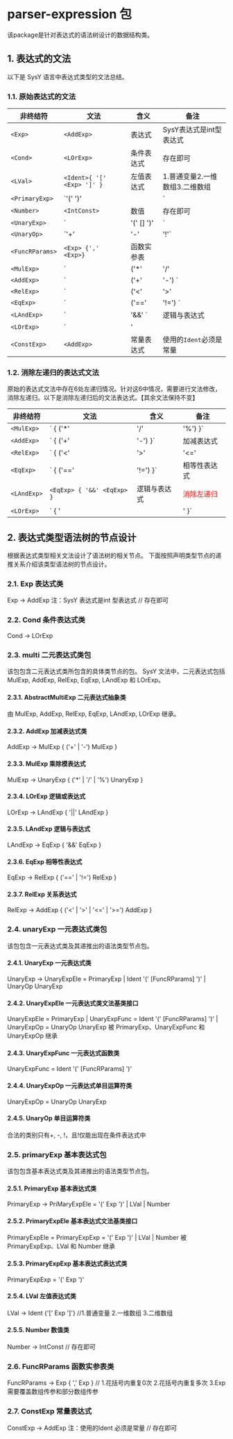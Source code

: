 # parser-expression 包 

该package是针对表达式的语法树设计的数据结构类。

## 1. 表达式的文法
以下是 SysY 语言中表达式类型的文法总结。

### 1.1. 原始表达式的文法

| 非终结符        | 文法                                                         | 含义         | 备注                                   |
| --------------- | ------------------------------------------------------------ | ------------ | -------------------------------------- |
| `<Exp>`         | `<AddExp>`                                                   | 表达式       | SysY表达式是int型表达式                |
| `<Cond>`        | `<LOrExp>`                                                   | 条件表达式   | 存在即可                               |
| `<LVal>`        | `<Ident>{ '[' <Exp> ']' }`                                   | 左值表达式   | 1.普通变量2.一维数组3.二维数组         |
| `<PrimaryExp>`  | `'(' <Exp> ')' | <LVal> | <Number>`                          | 基本表达式   | 覆盖三种情况：表达式、左值表达式、数值 |
| `<Number>`      | `<IntConst>`                                                 | 数值         | 存在即可                               |
| `<UnaryExp>`    | `<PrimaryExp> | <Ident> '(' [<FuncRParams>] ')' | <UnaryOp> <UnaryExp>` | 一元表达式   | 存在即可；                             |
| `<UnaryOp>`     | `'+' | '-' | '!'`                                            | 单目运算符   | `'!'`仅出现在条件表达式中              |
| `<FuncRParams>` | `<Exp> {',' <Exp>}`                                          | 函数实参表   |                                        |
| `<MulExp>`      | `<UnaryExp> | <MulExp> ('*' | '/' | '%') <UnaryExp>`         | 乘除模表达式 | <font color=red>须消除左递归</font>    |
| `<AddExp>`      | `<MulExp> | <AddExp> ('+' | '-') <MulExp>`                   | 加减表达式   | <font color=red>须消除左递归</font>    |
| `<RelExp>`      | `<AddExp> | <RelExp> ('<' | '>' | '<=' | '>=') <AddExp>`     | 关系表达式   | <font color=red>须消除左递归</font>    |
| `<EqExp>`       | `<RelExp> | <EqExp> ('==' | '!=') <RelExp>`                  | 相等性表达式 | <font color=red>须消除左递归</font>    |
| `<LAndExp>`     | `<EqExp> | <LAndExp> '&&' <EqExp>`                           | 逻辑与表达式 | <font color=red>须消除左递归</font>    |
| `<LOrExp>`      | `<LAdnExp> | <LOrExp> '||' <LAndExp>`                        | 逻辑或表达式 | <font color=red>须消除左递归</font>    |
| `<ConstExp>`    | `<AddExp>`                                                   | 常量表达式   | 使用的`Ident`必须是常量                |

### 1.2. 消除左递归的表达式文法

原始的表达式文法中存在6处左递归情况。针对这6中情况，需要进行文法修改，消除左递归。以下是消除左递归后的文法表达式。【其余文法保持不变】

| 非终结符        | 文法                                                         | 含义         | 备注                                   |
| --------------- | ------------------------------------------------------------ | ------------ | -------------------------------------- |
| `<MulExp>`      | `<UnaryExp> { ('*' | '/' | '%') <UnaryExp> }`                | 乘除模表达式 | <font color=red>消除左递归</font>      |
| `<AddExp>`      | `<MulExp> { ('+' | '-') <MulExp> }`                          | 加减表达式   | <font color=red>消除左递归</font>      |
| `<RelExp>`      | `<AddExp> { ('<' | '>' | '<=' | '>=') <AddExp> }`            | 关系表达式   | <font color=red>消除左递归</font>      |
| `<EqExp>`       | `<RelExp> { ('==' | '!=') <RelExp> }`                        | 相等性表达式 | <font color=red>消除左递归</font>      |
| `<LAndExp>`     | `<EqExp> { '&&' <EqExp> }`                                   | 逻辑与表达式 | <font color=red>消除左递归</font>      |
| `<LOrExp>`      | `<LAndExp> { '||' <LAndExp> }`                               | 逻辑或表达式 | <font color=red>消除左递归</font>      |

## 2. 表达式类型语法树的节点设计

根据表达式类型相关文法设计了语法树的相关节点。
下面按照声明类型节点的递推关系介绍该类型语法树的节点设计。

### 2.1. Exp 表达式类
Exp → AddExp 注：SysY 表达式是int 型表达式 // 存在即可

### 2.2. Cond 条件表达式类
Cond → LOrExp

### 2.3. multi 二元表达式类包
该包包含二元表达式类所包含的具体类节点的包。
SysY 文法中，二元表达式包括 MulExp, AddExp, RelExp, EqExp, LAndExp 和 LOrExp。

#### 2.3.1. AbstractMultiExp 二元表达式抽象类
由 MulExp, AddExp, RelExp, EqExp, LAndExp, LOrExp 继承。

#### 2.3.2. AddExp 加减表达式类
AddExp -> MulExp { ('+' | '-') MulExp } 

#### 2.3.3. MulExp 乘除模表达式
MulExp -> UnaryExp { ('*' | '/' | '%') UnaryExp }

#### 2.3.4. LOrExp 逻辑或表达式
LOrExp -> LAndExp { '||' LAndExp }

#### 2.3.5. LAndExp 逻辑与表达式
LAndExp -> EqExp { '&&' EqExp }

#### 2.3.6. EqExp 相等性表达式
EqExp -> RelExp { ('==' | '!=') RelExp }

#### 2.3.7. RelExp 关系表达式
RelExp -> AddExp { ('<' | '>' | '<=' | '>=') AddExp }

### 2.4. unaryExp 一元表达式类包
该包包含一元表达式类及其递推出的语法类型节点包。

#### 2.4.1. UnaryExp 一元表达式类
UnaryExp → UnaryExpEle = PrimaryExp | Ident '(' [FuncRParams] ')' | UnaryOp UnaryExp

#### 2.4.2. UnaryExpEle 一元表达式类文法基类接口
UnaryExpEle = PrimaryExp | UnaryExpFunc = Ident '(' [FuncRParams] ')' | UnaryExpOp = UnaryOp UnaryExp
被 PrimaryExp、UnaryExpFunc 和 UnaryExpOp 继承

#### 2.4.3. UnaryExpFunc 一元表达式函数类
UnaryExpFunc = Ident '(' [FuncRParams] ')'

#### 2.4.4. UnaryExpOp 一元表达式单目运算符类
UnaryExpOp = UnaryOp UnaryExp

#### 2.4.5. UnaryOp 单目运算符类
合法的类别只有+, -, !，且!仅能出现在条件表达式中

### 2.5. primaryExp 基本表达式包
该包包含基本表达式类及其递推出的语法类型节点包。

#### 2.5.1. PrimaryExp 基本表达式类
PrimaryExp  -> PriMaryExpEle = '(' Exp ')' | LVal | Number

#### 2.5.2. PrimaryExpEle 基本表达式文法基类接口
PrimaryExpEle = PrimaryExpExp = '(' Exp ')' | LVal | Number
被 PrimaryExpExp、LVal 和 Number 继承

#### 2.5.3. PrimaryExpExp 基本表达式表达式类
PrimaryExpExp = '(' Exp ')'

#### 2.5.4. LVal 左值表达式类
LVal → Ident {'[' Exp ']'} //1.普通变量 2.一维数组 3.二维数组

#### 2.5.5. Number 数值类
Number → IntConst // 存在即可

### 2.6. FuncRParams 函数实参表类
FuncRParams → Exp { ',' Exp } // 1.花括号内重复0次 2.花括号内重复多次 3.Exp需要覆盖数组传参和部分数组传参

### 2.7. ConstExp 常量表达式
ConstExp → AddExp 注：使用的Ident 必须是常量 // 存在即可



